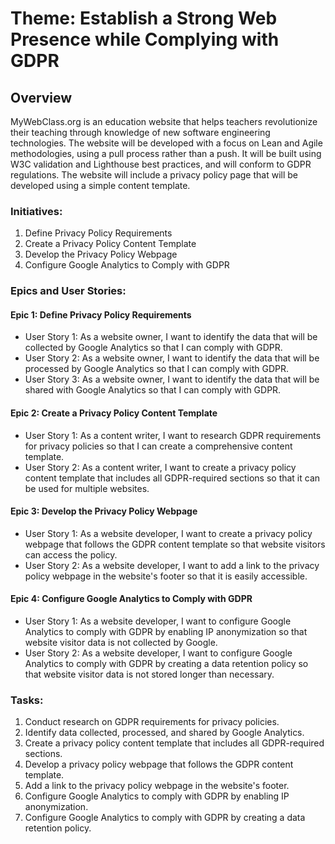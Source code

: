 # Theme: Establish a Strong Web Presence while Complying with GDPR
## Overview
MyWebClass.org is an education website that helps teachers revolutionize their teaching through knowledge of new software engineering technologies. The website will be developed with a focus on Lean and Agile methodologies, using a pull process rather than a push. It will be built using W3C validation and Lighthouse best practices, and will conform to GDPR regulations. The website will include a privacy policy page that will be developed using a simple content template.
### Initiatives:

1. Define Privacy Policy Requirements
2. Create a Privacy Policy Content Template
3. Develop the Privacy Policy Webpage
4. Configure Google Analytics to Comply with GDPR

### Epics and User Stories:

#### Epic 1: Define Privacy Policy Requirements

- User Story 1: As a website owner, I want to identify the data that will be collected by Google Analytics so that I can comply with GDPR.
- User Story 2: As a website owner, I want to identify the data that will be processed by Google Analytics so that I can comply with GDPR.
- User Story 3: As a website owner, I want to identify the data that will be shared with Google Analytics so that I can comply with GDPR.

#### Epic 2: Create a Privacy Policy Content Template

- User Story 1: As a content writer, I want to research GDPR requirements for privacy policies so that I can create a comprehensive content template.
- User Story 2: As a content writer, I want to create a privacy policy content template that includes all GDPR-required sections so that it can be used for multiple websites.

#### Epic 3: Develop the Privacy Policy Webpage

- User Story 1: As a website developer, I want to create a privacy policy webpage that follows the GDPR content template so that website visitors can access the policy.
- User Story 2: As a website developer, I want to add a link to the privacy policy webpage in the website's footer so that it is easily accessible.

#### Epic 4: Configure Google Analytics to Comply with GDPR

- User Story 1: As a website developer, I want to configure Google Analytics to comply with GDPR by enabling IP anonymization so that website visitor data is not collected by Google.
- User Story 2: As a website developer, I want to configure Google Analytics to comply with GDPR by creating a data retention policy so that website visitor data is not stored longer than necessary.

### Tasks:

1. Conduct research on GDPR requirements for privacy policies.
2. Identify data collected, processed, and shared by Google Analytics.
3. Create a privacy policy content template that includes all GDPR-required sections.
4. Develop a privacy policy webpage that follows the GDPR content template.
5. Add a link to the privacy policy webpage in the website's footer.
6. Configure Google Analytics to comply with GDPR by enabling IP anonymization.
7. Configure Google Analytics to comply with GDPR by creating a data retention policy.
